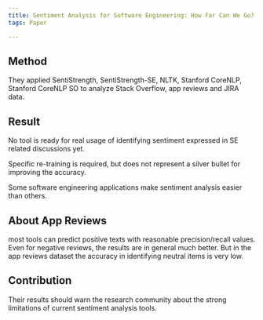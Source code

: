 ```yaml
---
title: Sentiment Analysis for Software Engineering: How Far Can We Go?
tags: Paper

---
```


## Method

They applied SentiStrength, SentiStrength-SE, NLTK, Stanford CoreNLP, Stanford CoreNLP SO to analyze Stack Overflow, app reviews and JIRA data.

## Result

No tool is ready for real usage of identifying sentiment expressed in SE related discussions yet. 

Specific re-training is required, but does not represent a silver bullet for improving the accuracy.

Some software engineering applications make sentiment analysis easier than others.


## About App Reviews

most tools can predict positive texts with reasonable precision/recall values. Even for negative reviews, the results are in general much better. But in the app reviews dataset the accuracy in identifying neutral items is very low.

## Contribution

Their results should warn the research community about the strong limitations of current sentiment analysis tools.


